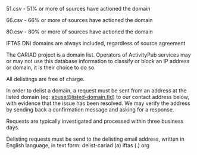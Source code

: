 51.csv - 51% or more of sources have actioned the domain

66.csv - 66% or more of sources have actioned the domain

80.csv - 80% or more of sources have actioned the domain

IFTAS DNI domains are always included, regardless of source agreement

The CARIAD project is a domain list. Operators of ActivityPub services may or may not use this database information to classify or block an IP address or domain, it is their choice to do so.

All delistings are free of charge.

In order to delist a domain, a request must be sent from an address at the listed domain (eg: abuse@listed-domain.tld) to our contact address below, with evidence that the issue has been resolved. We may verify the address by sending back a confirmation message and asking for a response.

Requests are typically investigated and processed within three business days.

Delisting requests must be send to the delisting email address, written in English language, in text form: delist-cariad (a) iftas (.) org
